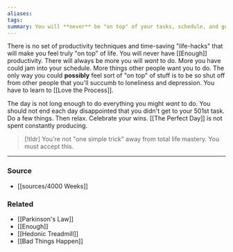 ```yaml
---
aliases: 
tags: 
summary: You will **never** be "on top" of your tasks, schedule, and goals. Accept that.
---
```

There is no set of productivity techniques and time-saving "life-hacks" that will make you feel truly "on top" of life. You will never have [[Enough]] productivity. There will always be more you will *want* to do. More you have could jam into your schedule. More things other people want you to do. The only way you could **possibly** feel sort of "on top" of stuff is to be so shut off from other people that you'll succumb to loneliness and depression. You have to learn to [[Love the Process]]. 

The day is not long enough to do everything you might *want* to do. You should not end each day disappointed that you didn't get to your 501st task. Do a few things. Then relax. Celebrate your wins. [[The Perfect Day]] is not spent constantly producing.

> [!tldr] You're not "one simple trick" away from total life mastery. You must accept this.

---
### Source
- [[sources/4000 Weeks]]

### Related
- [[Parkinson's Law]]
- [[Enough]]
- [[Hedonic Treadmill]]
- [[Bad Things Happen]]